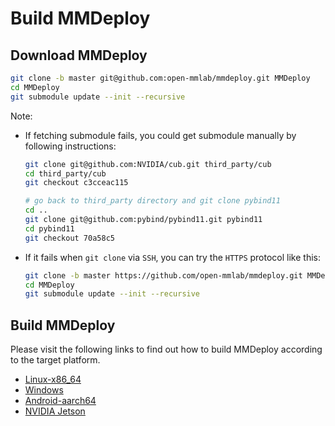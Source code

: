 # Build MMDeploy

## Download MMDeploy


  ```bash
  git clone -b master git@github.com:open-mmlab/mmdeploy.git MMDeploy
  cd MMDeploy
  git submodule update --init --recursive
  ```

Note:

  - If fetching submodule fails, you could get submodule manually by following instructions:

      ```bash
      git clone git@github.com:NVIDIA/cub.git third_party/cub
      cd third_party/cub
      git checkout c3cceac115

      # go back to third_party directory and git clone pybind11
      cd ..
      git clone git@github.com:pybind/pybind11.git pybind11
      cd pybind11
      git checkout 70a58c5
      ```
  - If it fails when `git clone` via `SSH`, you can try the `HTTPS` protocol like this:
  
    ```bash
    git clone -b master https://github.com/open-mmlab/mmdeploy.git MMDeploy
    cd MMDeploy
    git submodule update --init --recursive
    ```

## Build MMDeploy
Please visit the following links to find out how to build MMDeploy according to the target platform.
- [Linux-x86_64](build/linux.md)
- [Windows](build/windows.md)
- [Android-aarch64](build/android.md)
- [NVIDIA Jetson](tutorials/how_to_install_mmdeploy_on_jetsons.md)
